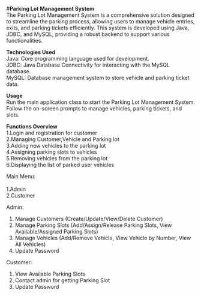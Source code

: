 #**Parking Lot Management System**<br/>
The Parking Lot Management System is a comprehensive solution designed to streamline the parking process, allowing users to manage vehicle entries, exits, and parking tickets efficiently. This system is developed using Java, JDBC, and MySQL, providing a robust backend to support various functionalities.

**Technologies Used**<br/> 
Java: Core programming language used for development.<br/>
JDBC: Java Database Connectivity for interacting with the MySQL database.<br/>
MySQL: Database management system to store vehicle and parking ticket data.<br/> 

**Usage**<br/>
Run the main application class to start the Parking Lot Management System.<br/>
Follow the on-screen prompts to manage vehicles, parking tickets, and slots.<br/>

**Functions Overview**<br/>
1.Login and registration for customer<br/>
2.Managing Customer,Vehicle and Parking lot<br/> 
3.Adding new vehicles to the parking lot<br/> 
4.Assigning parking slots to vehicles<br/> 
5.Removing vehicles from the parking lot<br/> 
6.Displaying the list of parked user vehicles<br/>


Main Menu:<br/>   
1.Admin<br/> 
2.Customer<br/> 

Admin:<br/> 
1. Manage Customers (Create/Update/View/Delete Customer)   <br/>    
2. Manage Parking Slots (Add/Assign/Release Parking Slots, View Available/Assigned Parking Slots)<br/> 
3. Manage Vehicles (Add/Remove Vehicle, View Vehicle by Number, View All Vehicles)<br/> 
5. Update Password<br/> 

Customer:<br/> 
1. View Available Parking Slots<br/> 
2. Contact admin for getting Parking Slot<br/> 
3. Update Password<br/> 
